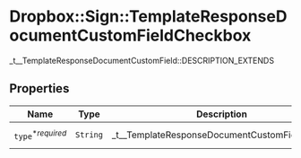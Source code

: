 # Dropbox::Sign::TemplateResponseDocumentCustomFieldCheckbox

_t__TemplateResponseDocumentCustomField::DESCRIPTION_EXTENDS

## Properties

| Name | Type | Description | Notes |
| ---- | ---- | ----------- | ----- |
| `type`<sup>*_required_</sup> | ```String``` |  _t__TemplateResponseDocumentCustomField::TYPE  |  [default to 'checkbox'] |


